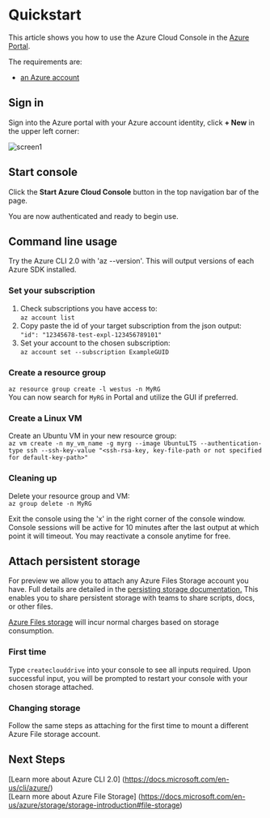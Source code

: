 # Quickstart
This article shows you how to use the Azure Cloud Console in the [Azure Portal](https://portal.azure.com/).

The requirements are:
* [an Azure account](https://azure.microsoft.com/pricing/free-trial/)

## Sign in
Sign into the Azure portal with your Azure account identity, click **+ New** in the upper left corner:

![screen1](../media/virtual-machines-linux-quick-create-portal/screen1.png)

## Start console
Click the **Start Azure Cloud Console** button in the top navigation bar of the page.

You are now authenticated and ready to begin use.

## Command line usage
Try the Azure CLI 2.0 with 'az --version'. This will output versions of each Azure SDK installed.

### Set your subscription
1. Check subscriptions you have access to: <br>
`az account list`
2. Copy paste the id of your target subscription from the json output: <br>
`"id": "12345678-test-expl-123456789101"`
3. Set your account to the chosen subscription: <br>
`az account set --subscription ExampleGUID`

### Create a resource group
`az resource group create -l westus -n MyRG` <br>
You can now search for `MyRG` in Portal and utilize the GUI if preferred.

### Create a Linux VM
Create an Ubuntu VM in your new resource group: <br>
`az vm create -n my_vm_name -g myrg --image UbuntuLTS --authentication-type ssh --ssh-key-value "<ssh-rsa-key, key-file-path or not specified for default-key-path>"`

### Cleaning up 
Delete your resource group and VM: <br>
`az group delete -n MyRG`

Exit the console using the 'x' in the right corner of the console window. Console sessions will be active for 10 minutes after the last output at which point it will timeout. You may reactivate a console anytime for free.

## Attach persistent storage
For preview we allow you to attach any Azure Files Storage account you have. Full details are detailed in the [persisting storage documentation.](../How-to/acc-persisting-storage.md)
This enables you to share persistent storage with teams to share scripts, docs, or other files. 

[Azure Files storage](https://azure.microsoft.com/en-us/pricing/details/storage/files/) will incur normal charges based on storage consumption.

### First time
Type `createclouddrive` into your console to see all inputs required. Upon successful input, you will be prompted to restart your console with your chosen storage attached.

### Changing storage
Follow the same steps as attaching for the first time to mount a different Azure File storage account.

## Next Steps
[Learn more about Azure CLI 2.0] (https://docs.microsoft.com/en-us/cli/azure/) <br>
[Learn more about Azure File Storage] (https://docs.microsoft.com/en-us/azure/storage/storage-introduction#file-storage) <br>
